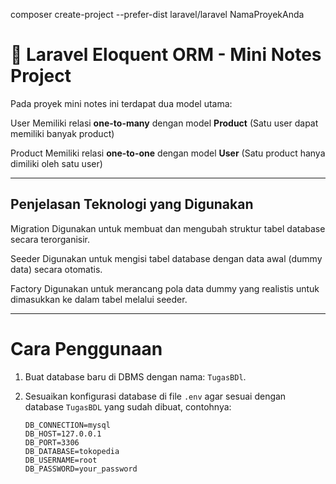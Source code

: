 composer create-project --prefer-dist laravel/laravel NamaProyekAnda


# 🚀 Laravel Eloquent ORM - Mini Notes Project

Pada proyek mini notes ini terdapat dua model utama:

User
  Memiliki relasi **one-to-many** dengan model **Product**
  (Satu user dapat memiliki banyak product)

Product
  Memiliki relasi **one-to-one** dengan model **User**
  (Satu product hanya dimiliki oleh satu user)

---

## Penjelasan Teknologi yang Digunakan

Migration
  Digunakan untuk membuat dan mengubah struktur tabel database secara terorganisir.

Seeder
  Digunakan untuk mengisi tabel database dengan data awal (dummy data) secara otomatis.

Factory
  Digunakan untuk merancang pola data dummy yang realistis untuk dimasukkan ke dalam tabel melalui seeder.

---

# Cara Penggunaan

1. Buat database baru di DBMS dengan nama: `TugasBDl`.

2. Sesuaikan konfigurasi database di file `.env` agar sesuai dengan database `TugasBDL` yang sudah dibuat, contohnya:

   ```env
   DB_CONNECTION=mysql
   DB_HOST=127.0.0.1
   DB_PORT=3306
   DB_DATABASE=tokopedia
   DB_USERNAME=root
   DB_PASSWORD=your_password

